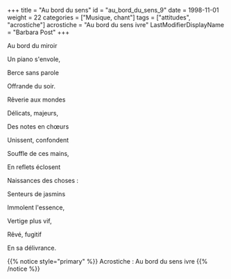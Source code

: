 +++
title = "Au bord du sens"
id = "au_bord_du_sens_9"
date = 1998-11-01
weight = 22
categories = ["Musique, chant"]
tags = ["attitudes", "acrostiche"]
acrostiche = "Au bord du sens ivre"
LastModifierDisplayName = "Barbara Post"
+++

Au bord du miroir

Un piano s'envole,

Berce sans parole

Offrande du soir.

Rêverie aux mondes

Délicats, majeurs,

Des notes en chœurs

Unissent, confondent

Souffle de ces mains,

En reflets éclosent

Naissances des choses :

Senteurs de jasmins

Immolent l'essence,

Vertige plus vif,

Rêvé, fugitif

En sa délivrance.

{{% notice style="primary" %}}
Acrostiche : Au bord du sens ivre
{{% /notice %}}
